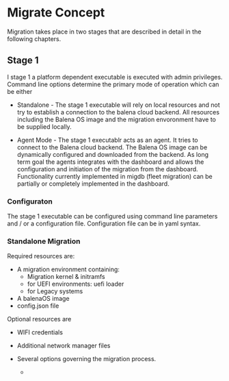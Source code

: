 # Migrate Concept

Migration takes place in two stages that are described in detail in the following chapters.

## Stage 1 

I stage 1 a platform dependent executable is executed with admin privileges. 
Command line options determine the primary mode of operation which can be either

- Standalone - The stage 1 executable will rely on local resources and not try to establish a connection to the balena cloud backend. All resources including the Balena OS image and the migration envoronment have to be supplied locally.

- Agent Mode - The stage 1 executablr acts as an agent. It tries to connect to the Balena cloud backend. The Balena OS image can be dynamically configured and downloaded from the backend. As long term goal the agents integrates with the dashboard and allows the configuration and initiation of the migration  from the dashboard. Functionality currently implemented in migdb (fleet migration) can be partially or completely implemented in the dashboard.

### Configuraton 

The stage 1 executable can be configured using command line parameters and / or a configuration file. 
Configuration file can be in yaml syntax.


### Standalone Migration

Required resources are:

- A migration environment containing:
    - Migration kernel & initramfs
    - for UEFI environments: uefi loader
    - for Legacy systems 
- A balenaOS image
- config.json file 

Optional resources are 
- WIFI credentials
- Additional network manager files
- Several options governing the migration process.


    - 




